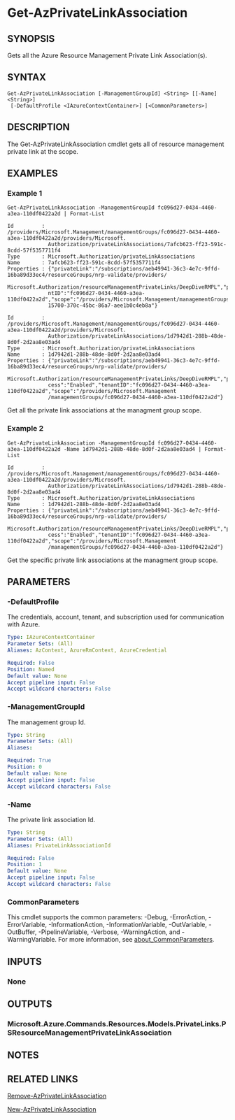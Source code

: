 ﻿---
external help file: Microsoft.Azure.PowerShell.Cmdlets.Resources.dll-Help.xml
Module Name: Az.Resources
online version: https://learn.microsoft.com/powershell/module/az.resources/get-azprivatelinkassociation
schema: 2.0.0
---

# Get-AzPrivateLinkAssociation

## SYNOPSIS
Gets all the Azure Resource Management Private Link Association(s).

## SYNTAX

```
Get-AzPrivateLinkAssociation [-ManagementGroupId] <String> [[-Name] <String>]
 [-DefaultProfile <IAzureContextContainer>] [<CommonParameters>]
```

## DESCRIPTION
The Get-AzPrivateLinkAssociation cmdlet gets all of resource management private link at the scope.

## EXAMPLES

### Example 1
```
Get-AzPrivateLinkAssociation -ManagementGroupId fc096d27-0434-4460-a3ea-110df0422a2d | Format-List

Id         : /providers/Microsoft.Management/managementGroups/fc096d27-0434-4460-a3ea-110df0422a2d/providers/Microsoft.
             Authorization/privateLinkAssociations/7afcb623-ff23-591c-8cdd-57f5357711f4
Type       : Microsoft.Authorization/privateLinkAssociations
Name       : 7afcb623-ff23-591c-8cdd-57f5357711f4
Properties : {"privateLink":"/subscriptions/aeb49941-36c3-4e7c-9ffd-16ba89d33ec4/resourceGroups/nrp-validate/providers/
             Microsoft.Authorization/resourceManagementPrivateLinks/DeepDiveRMPL","publicNetworkAccess":"Enabled","tena
             ntID":"fc096d27-0434-4460-a3ea-110df0422a2d","scope":"/providers/Microsoft.Management/managementGroups/24f
             15700-370c-45bc-86a7-aee1b0c4eb8a"}

Id         : /providers/Microsoft.Management/managementGroups/fc096d27-0434-4460-a3ea-110df0422a2d/providers/Microsoft.
             Authorization/privateLinkAssociations/1d7942d1-288b-48de-8d0f-2d2aa8e03ad4
Type       : Microsoft.Authorization/privateLinkAssociations
Name       : 1d7942d1-288b-48de-8d0f-2d2aa8e03ad4
Properties : {"privateLink":"/subscriptions/aeb49941-36c3-4e7c-9ffd-16ba89d33ec4/resourceGroups/nrp-validate/providers/
             Microsoft.Authorization/resourceManagementPrivateLinks/DeepDiveRMPL","publicNetworkAc
             cess":"Enabled","tenantID":"fc096d27-0434-4460-a3ea-110df0422a2d","scope":"/providers/Microsoft.Management
             /managementGroups/fc096d27-0434-4460-a3ea-110df0422a2d"}
```

Get all the private link associations at the managment group scope.

### Example 2
```
Get-AzPrivateLinkAssociation -ManagementGroupId fc096d27-0434-4460-a3ea-110df0422a2d -Name 1d7942d1-288b-48de-8d0f-2d2aa8e03ad4 | Format-List

Id         : /providers/Microsoft.Management/managementGroups/fc096d27-0434-4460-a3ea-110df0422a2d/providers/Microsoft.
             Authorization/privateLinkAssociations/1d7942d1-288b-48de-8d0f-2d2aa8e03ad4
Type       : Microsoft.Authorization/privateLinkAssociations
Name       : 1d7942d1-288b-48de-8d0f-2d2aa8e03ad4
Properties : {"privateLink":"/subscriptions/aeb49941-36c3-4e7c-9ffd-16ba89d33ec4/resourceGroups/nrp-validate/providers/
             Microsoft.Authorization/resourceManagementPrivateLinks/DeepDiveRMPL","publicNetworkAc
             cess":"Enabled","tenantID":"fc096d27-0434-4460-a3ea-110df0422a2d","scope":"/providers/Microsoft.Management
             /managementGroups/fc096d27-0434-4460-a3ea-110df0422a2d"}
```

Get the specific private link associations at the managment group scope.

## PARAMETERS

### -DefaultProfile
The credentials, account, tenant, and subscription used for communication with Azure.

```yaml
Type: IAzureContextContainer
Parameter Sets: (All)
Aliases: AzContext, AzureRmContext, AzureCredential

Required: False
Position: Named
Default value: None
Accept pipeline input: False
Accept wildcard characters: False
```

### -ManagementGroupId
The management group Id.

```yaml
Type: String
Parameter Sets: (All)
Aliases:

Required: True
Position: 0
Default value: None
Accept pipeline input: False
Accept wildcard characters: False
```

### -Name
The private link association Id.

```yaml
Type: String
Parameter Sets: (All)
Aliases: PrivateLinkAssociationId

Required: False
Position: 1
Default value: None
Accept pipeline input: False
Accept wildcard characters: False
```

### CommonParameters
This cmdlet supports the common parameters: -Debug, -ErrorAction, -ErrorVariable, -InformationAction, -InformationVariable, -OutVariable, -OutBuffer, -PipelineVariable, -Verbose, -WarningAction, and -WarningVariable. For more information, see [about_CommonParameters](http://go.microsoft.com/fwlink/?LinkID=113216).

## INPUTS

### None
## OUTPUTS

### Microsoft.Azure.Commands.Resources.Models.PrivateLinks.PSResourceManagementPrivateLinkAssociation
## NOTES

## RELATED LINKS

[Remove-AzPrivateLinkAssociation]()

[New-AzPrivateLinkAssociation]()

